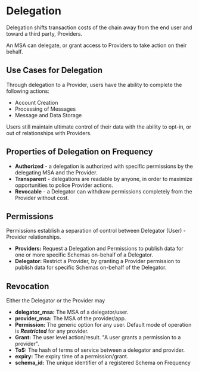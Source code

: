 # Delegation

Delegation shifts transaction costs of the chain away from the end user and toward a third party, Providers.

An MSA can delegate, or grant access to Providers to take action on their behalf.

## Use Cases for Delegation
Through delegation to a Provider, users have the ability to complete the following actions:

* Account Creation
* Processing of Messages
* Message and Data Storage

Users still maintain ultimate control of their data with the ability to opt-in, or out of relationships with Providers.

## Properties of Delegation on Frequency

* **Authorized** - a delegation is authorized with specific permissions by the delegating MSA and the Provider.
* **Transparent** - delegations are readable by anyone, in order to maximize opportunities to police Provider actions.
* **Revocable** - a Delegator can withdraw permissions completely from the Provider without cost.

## Permissions
Permissions establish a separation of control between Delegator (User) - Provider relationships.

* **Providers:** Request a Delegation and Permissions to publish data for one or more specific Schemas on-behalf of a Delegator.
* **Delegator:** Restrict a Provider, by granting a Provider permission to publish data for specific Schemas on-behalf of the Delegator.

## Revocation

Either the Delegator or the Provider may

* **delegator_msa:** The MSA of a delegator/user.
* **provider_msa:** The MSA of the provider/app.
* **Permission:** The generic option for any user.
Default mode of operation is ***Restricted*** for any provider.
* **Grant:** The user level action/result.
"A user grants a permission to a provider".
* **ToS:** The hash of terms of service between a delegator and provider.
* **expiry:** The expiry time of a permission/grant.
* **schema_id:** The unique identifier of a registered Schema on Frequency

